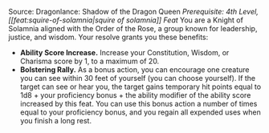 Source: Dragonlance: Shadow of the Dragon Queen
*Prerequisite: 4th Level, [[feat:squire-of-solamnia|squire of solamnia]] Feat*
You are a Knight of Solamnia aligned with the Order of the Rose, a group known for leadership, justice, and wisdom. Your resolve grants you these benefits:
* **Ability Score Increase.** Increase your Constitution, Wisdom, or Charisma score by 1, to a maximum of 20.
* **Bolstering Rally.** As a bonus action, you can encourage one creature you can see within 30 feet of yourself (you can choose yourself). If the target can see or hear you, the target gains temporary hit points equal to 1d8 + your proficiency bonus + the ability modifier of the ability score increased by this feat. You can use this bonus action a number of times equal to your proficiency bonus, and you regain all expended uses when you finish a long rest.